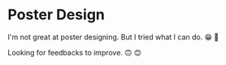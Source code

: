 # Poster Design

I'm not great at poster designing. But I tried what I can do. 😁 🤗

Looking for feedbacks to improve. 🙃 😊
